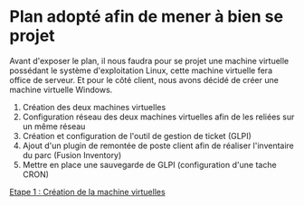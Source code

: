 # Plan adopté afin de mener à bien se projet 

Avant d'exposer le plan, il nous faudra pour se projet une machine virtuelle possédant le système d'exploitation Linux, cette machine virtuelle fera office de serveur. Et pour le côté client, nous avons décidé de créer une machine virtuelle Windows.

1. Création des deux machines virtuelles
2. Configuration réseau des deux machines virtuelles afin de les reliées sur un même réseau
3. Création et configuration de l'outil de gestion de ticket (GLPI)
4. Ajout d'un plugin de remontée de poste client afin de réaliser l'inventaire du parc (Fusion Inventory) 
5. Mettre en place une sauvegarde de GLPI (configuration d'une tache CRON)

[Etape 1 : Création de la machine virtuelles](https://github.com/kevinguyodo/Linux-deuxieme-annee/blob/main/TP1/Création%20VM.md)
